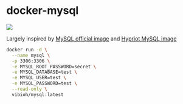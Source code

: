 # docker-mysql

[![](https://badge.imagelayers.io/vibioh/mysql:latest.svg)](https://imagelayers.io/?images=vibioh/mysql:latest 'Get your own badge on imagelayers.io')

Largely inspired by [MySQL official image](https://github.com/docker-library/mysql) and [Hypriot MySQL image](https://github.com/hypriot/rpi-mysql)

```bash
docker run -d \
  --name mysql \
  -p 3306:3306 \
  -e MYSQL_ROOT_PASSWORD=secret \
  -e MYSQL_DATABASE=test \
  -e MYSQL_USER=test \
  -e MYSQL_PASSWORD=test \
  --read-only \
  vibioh/mysql:latest
```